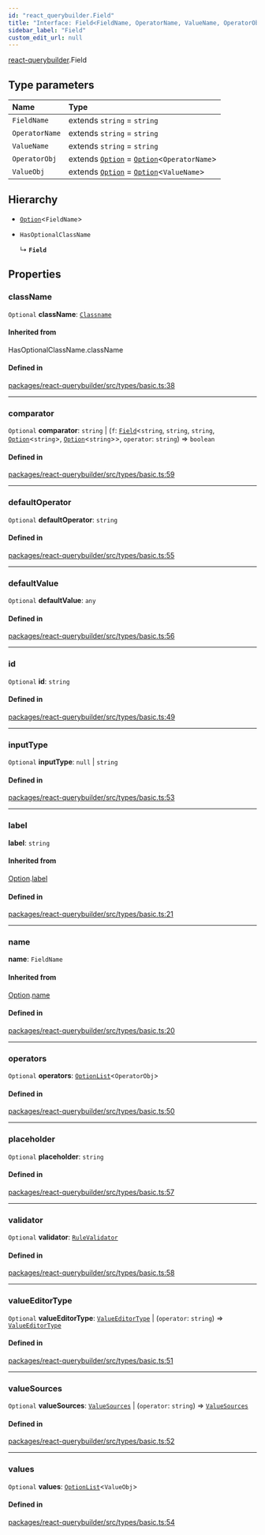 ```yaml
---
id: "react_querybuilder.Field"
title: "Interface: Field<FieldName, OperatorName, ValueName, OperatorObj, ValueObj>"
sidebar_label: "Field"
custom_edit_url: null
---
```


[react-querybuilder](../modules/react_querybuilder.md).Field

## Type parameters

| Name | Type |
| :------ | :------ |
| `FieldName` | extends `string` = `string` |
| `OperatorName` | extends `string` = `string` |
| `ValueName` | extends `string` = `string` |
| `OperatorObj` | extends [`Option`](react_querybuilder.Option.md) = [`Option`](react_querybuilder.Option.md)<`OperatorName`\> |
| `ValueObj` | extends [`Option`](react_querybuilder.Option.md) = [`Option`](react_querybuilder.Option.md)<`ValueName`\> |

## Hierarchy

- [`Option`](react_querybuilder.Option.md)<`FieldName`\>

- `HasOptionalClassName`

  ↳ **`Field`**

## Properties

### className

 `Optional` **className**: [`Classname`](../modules/react_querybuilder.md#classname)

#### Inherited from

HasOptionalClassName.className

#### Defined in

[packages/react-querybuilder/src/types/basic.ts:38](https://github.com/react-querybuilder/react-querybuilder/blob/55590db8/packages/react-querybuilder/src/types/basic.ts#L38)

___

### comparator

 `Optional` **comparator**: `string` \| (`f`: [`Field`](react_querybuilder.Field.md)<`string`, `string`, `string`, [`Option`](react_querybuilder.Option.md)<`string`\>, [`Option`](react_querybuilder.Option.md)<`string`\>\>, `operator`: `string`) => `boolean`

#### Defined in

[packages/react-querybuilder/src/types/basic.ts:59](https://github.com/react-querybuilder/react-querybuilder/blob/55590db8/packages/react-querybuilder/src/types/basic.ts#L59)

___

### defaultOperator

 `Optional` **defaultOperator**: `string`

#### Defined in

[packages/react-querybuilder/src/types/basic.ts:55](https://github.com/react-querybuilder/react-querybuilder/blob/55590db8/packages/react-querybuilder/src/types/basic.ts#L55)

___

### defaultValue

 `Optional` **defaultValue**: `any`

#### Defined in

[packages/react-querybuilder/src/types/basic.ts:56](https://github.com/react-querybuilder/react-querybuilder/blob/55590db8/packages/react-querybuilder/src/types/basic.ts#L56)

___

### id

 `Optional` **id**: `string`

#### Defined in

[packages/react-querybuilder/src/types/basic.ts:49](https://github.com/react-querybuilder/react-querybuilder/blob/55590db8/packages/react-querybuilder/src/types/basic.ts#L49)

___

### inputType

 `Optional` **inputType**: ``null`` \| `string`

#### Defined in

[packages/react-querybuilder/src/types/basic.ts:53](https://github.com/react-querybuilder/react-querybuilder/blob/55590db8/packages/react-querybuilder/src/types/basic.ts#L53)

___

### label

 **label**: `string`

#### Inherited from

[Option](react_querybuilder.Option.md).[label](react_querybuilder.Option.md#label)

#### Defined in

[packages/react-querybuilder/src/types/basic.ts:21](https://github.com/react-querybuilder/react-querybuilder/blob/55590db8/packages/react-querybuilder/src/types/basic.ts#L21)

___

### name

 **name**: `FieldName`

#### Inherited from

[Option](react_querybuilder.Option.md).[name](react_querybuilder.Option.md#name)

#### Defined in

[packages/react-querybuilder/src/types/basic.ts:20](https://github.com/react-querybuilder/react-querybuilder/blob/55590db8/packages/react-querybuilder/src/types/basic.ts#L20)

___

### operators

 `Optional` **operators**: [`OptionList`](../modules/react_querybuilder.md#optionlist)<`OperatorObj`\>

#### Defined in

[packages/react-querybuilder/src/types/basic.ts:50](https://github.com/react-querybuilder/react-querybuilder/blob/55590db8/packages/react-querybuilder/src/types/basic.ts#L50)

___

### placeholder

 `Optional` **placeholder**: `string`

#### Defined in

[packages/react-querybuilder/src/types/basic.ts:57](https://github.com/react-querybuilder/react-querybuilder/blob/55590db8/packages/react-querybuilder/src/types/basic.ts#L57)

___

### validator

 `Optional` **validator**: [`RuleValidator`](../modules/react_querybuilder.md#rulevalidator)

#### Defined in

[packages/react-querybuilder/src/types/basic.ts:58](https://github.com/react-querybuilder/react-querybuilder/blob/55590db8/packages/react-querybuilder/src/types/basic.ts#L58)

___

### valueEditorType

 `Optional` **valueEditorType**: [`ValueEditorType`](../modules/react_querybuilder.md#valueeditortype) \| (`operator`: `string`) => [`ValueEditorType`](../modules/react_querybuilder.md#valueeditortype)

#### Defined in

[packages/react-querybuilder/src/types/basic.ts:51](https://github.com/react-querybuilder/react-querybuilder/blob/55590db8/packages/react-querybuilder/src/types/basic.ts#L51)

___

### valueSources

 `Optional` **valueSources**: [`ValueSources`](../modules/react_querybuilder.md#valuesources) \| (`operator`: `string`) => [`ValueSources`](../modules/react_querybuilder.md#valuesources)

#### Defined in

[packages/react-querybuilder/src/types/basic.ts:52](https://github.com/react-querybuilder/react-querybuilder/blob/55590db8/packages/react-querybuilder/src/types/basic.ts#L52)

___

### values

 `Optional` **values**: [`OptionList`](../modules/react_querybuilder.md#optionlist)<`ValueObj`\>

#### Defined in

[packages/react-querybuilder/src/types/basic.ts:54](https://github.com/react-querybuilder/react-querybuilder/blob/55590db8/packages/react-querybuilder/src/types/basic.ts#L54)
